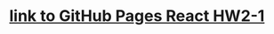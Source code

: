 # [link to GitHub Pages React HW2-1](https://dimamarjan.github.io/goit-react-hw-02-feedback "Задание goit-react-hw-02-feedback")
